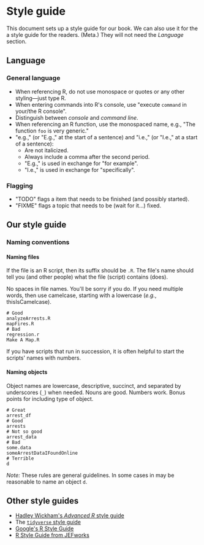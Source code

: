 # Style guide

This document sets up a style guide for our book. We can also use it for the a style guide for the readers. (Meta.) They will not need the _Language_ section.

## Language

### General language

- When referencing R, do not use monospace or quotes or any other styling—just type R.
- When entering commands into R's console, use "execute `command` in your/the R console".
- Distinguish between _console_ and _command line_.
- When referencing an R function, use the monospaced name, e.g., "The function `foo` is very generic."
- "e.g.," (or "E.g.," at the start of a sentence) and "i.e.," (or "I.e.," at a start of a sentence):
  - Are not italicized.
  - Always include a comma after the second period.
  - "E.g.," is used in exchange for "for example".
  - "I.e.," is used in exchange for "specifically".

### Flagging

- "TODO" flags a item that needs to be finished (and possibly started).
- "FIXME" flags a topic that needs to be (wait for it...) fixed.

## Our style guide

### Naming conventions

#### Naming files

If the file is an R script, then its suffix should be `.R`. The file's name should tell you (and other people) what the file (script) contains (does).

No spaces in file names. You'll be sorry if you do. If you need multiple words, then use camelcase, starting with a lowercase (_e.g._, thisIsCamelcase).

```{R}
# Good
analyzeArrests.R
mapFires.R
# Bad
regression.r
Make A Map.R
```

If you have scripts that run in succession, it is often helpful to start the scripts' names with numbers.

#### Naming objects

Object names are lowercase, descriptive, succinct, and separated by underscores (`_`) when needed. Nouns are good. Numbers work. Bonus points for including type of object.

```{R}
# Great
arrest_df
# Good
arrests
# Not so good
arrest_data
# Bad
some.data
someArrestDataIFoundOnline
# Terrible
d
```

_Note:_ These rules are general guidelines. In some cases in may be reasonable to name an object `d`.

## Other style guides

- [Hadley Wickham's _Advanced R_ style guide][s0]
- The [`tidyverse` style guide][s1]
- [Google's R Style Guide][s2]
- [R Style Guide from JEFworks][s3]

[s0]: http://adv-r.had.co.nz/Style.html
[s1]: http://style.tidyverse.org
[s2]: https://google.github.io/styleguide/Rguide.xml
[s3]: http://jef.works/R-style-guide/
